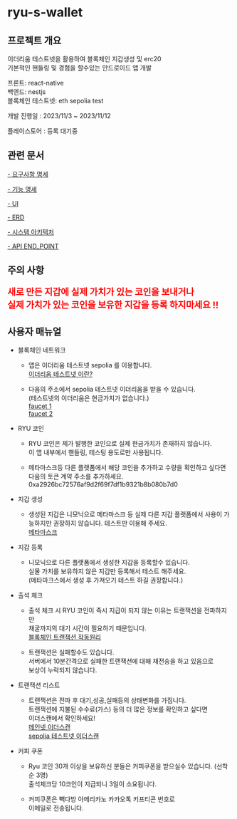 # ryu-s-wallet

## 프로젝트 개요

이더리움 테스트넷을 활용하여 블록체인 지갑생성 및 erc20  
기본적인 핸들링 및 경험을 할수있는 안드로이드 앱 개발

프론트: react-native  
백엔드: nestjs  
블록체인 테스트넷: eth sepolia test

개발 진행일 : 2023/11/3 ~ 2023/11/12

플레이스토어 : 등록 대기중

## 관련 문서

[ - 요구사항 명세](./document//Requirements.md)

[ - 기능 명세](./document//Function.md)

[ - UI](./document/UI.pdf)

[ - ERD](./document//erd.png)

[ - 시스템 아키텍처](./document/시스템%20아키텍처.png)

[ - API END_POINT](./document/Api.md)

## 주의 사항

<p style='color:red; font-size:20px; font-weight: bold;'>
    새로 만든 지갑에 실제 가치가 있는 코인을 보내거나<br>
    실제 가치가 있는 코인을 보유한 지갑을 등록 하지마세요 !!<br>
</p>

## 사용자 매뉴얼

- 블록체인 네트워크

  - 앱은 이더리움 테스트넷 sepolia 를 이용합니다.  
    [이더리움 테스트넷 이란?](https://ethereum.org/en/developers/docs/networks/#ethereum-testnets)

  - 다음의 주소에서 sepolia 테스트넷 이더리움을 받을 수 있습니다.  
    (테스트넷의 이더리움은 현금가치가 없습니다.)  
    [faucet 1](https://www.infura.io/faucet/sepolia)  
    [faucet 2](https://sepoliafaucet.com/)

- RYU 코인

  - RYU 코인은 제가 발행한 코인으로 실제 현금가치가 존재하지 않습니다.  
    이 앱 내부에서 핸들링, 테스팅 용도로만 사용됩니다.

  - 메타마스크등 다른 플랫폼에서 해당 코인을 추가하고 수량을 확인하고 싶다면  
    다음의 토큰 계약 주소를 추가하세요.  
    0xa2926bc72576af9d2f69f7df1b9321b8b080b7d0

- 지갑 생성

  - 생성된 지갑은 니모닉으로 메타마스크 등 실제 다른 지갑 플랫폼에서 사용이 가능하지만 권장하지 않습니다. 테스트만 이용해 주세요.  
    [메타마스크](https://metamask.io/)

- 지갑 등록

  - 니모닉으로 다른 플랫폼에서 생성한 지갑을 등록할수 있습니다.  
    실물 가치를 보유하지 않은 지갑만 등록해서 테스트 해주세요.  
    (메타마크스에서 생성 후 가져오기 테스트 하길 권장합니다.)

- 출석 체크

  - 출석 체크 시 RYU 코인이 즉시 지급이 되지 않는 이유는 트랜잭션을 전파하지만  
    채굴까지의 대기 시간이 필요하기 때문입니다.  
    [블록체인 트랜잭션 작동원리](https://upbitcare.com/academy/education/blockchain/198)

  - 트랜잭션은 실패할수도 있습니다.  
    서버에서 10분간격으로 실패한 트랜잭션에 대해 재전송을 하고 있음으로  
    보상이 누락되지 않습니다.

- 트랜잭션 리스트

  - 트랜잭션은 전파 후 대기,성공,실패등의 상태변화를 가집니다.  
    트랜잭션에 지불된 수수료(가스) 등의 더 많은 정보를 확인하고 싶다면  
    이더스캔에서 확인하세요!  
    [메인넷 이더스캔](https://etherscan.io/)  
    [sepolia 테스트넷 이더스캔](https://sepolia.etherscan.io/)

- 커피 쿠폰

  - Ryu 코인 30개 이상을 보유하신 분들은 커피쿠폰을 받으실수 있습니다. (선착순 3명)  
    출석체크당 10코인이 지급되니 3일이 소요됩니다.

  - 커피쿠폰은 빽다방 아메리카노 카카오톡 키프티콘 번호로  
    이메일로 전송됩니다.
